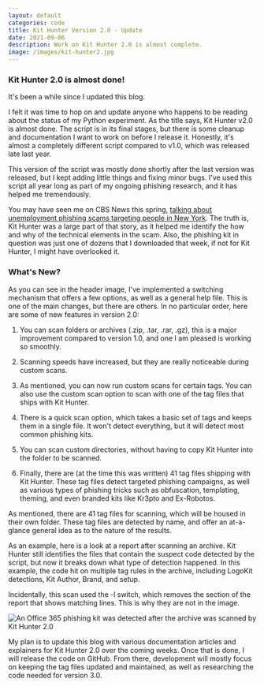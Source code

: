 ```yaml
---
layout: default
categories: code
title: Kit Hunter Version 2.0 - Update
date: 2021-09-06
description: Work on Kit Hunter 2.0 is almost complete.
image: /images/kit-hunter2.jpg
---
```

### Kit Hunter 2.0 is almost done!

It's been a while since I updated this blog.

I felt it was time to hop on and update anyone who happens to be reading about the status of my Python experiment. As the title says, Kit Hunter v2.0 is almost done. The script is in its final stages, but there is some cleanup and documentation I want to work on before I release it. Honestly, it's almost a completely different script compared to v1.0, which was released late last year.

This version of the script was mostly done shortly after the last version was released, but I kept adding little things and fixing minor bugs. I've used this script all year long as part of my ongoing phishing research, and it has helped me tremendously.

You may have seen me on CBS News this spring, [talking about unemployment phishing scams targeting people in New York](https://www.cbsnews.com/news/phishing-scam-targeted-unemployed-new-yorkers-during-pandemic/). The truth is, Kit Hunter was a large part of that story, as it helped me identify the how and why of the technical elements in the scam. Also, the phishing kit in question was just one of dozens that I downloaded that week, if not for Kit Hunter, I might have overlooked it.

### What's New?
As you can see in the header image, I've implemented a switching mechanism that offers a few options, as well as a general help file. This is one of the main changes, but there are others.
In no particular order, here are some of new features in version 2.0:

1. You can scan folders or archives (.zip, .tar, .rar, .gz), this is a major improvement compared to version 1.0, and one I am pleased is working so smoothly.

2. Scanning speeds have increased, but they are really noticeable during custom scans.

3. As mentioned, you can now run custom scans for certain tags. You can also use the custom scan option to scan with one of the tag files that ships with Kit Hunter.

4. There is a quick scan option, which takes a basic set of tags and keeps them in a single file. It won't detect everything, but it will detect most common phishing kits.

5. You can scan custom directories, without having to copy Kit Hunter into the folder to be scanned.

6. Finally, there are (at the time this was written) 41 tag files shipping with Kit Hunter. These tag files detect targeted phishing campaigns, as well as various types of phishing tricks such as obfuscation, templating, theming, and even branded kits like Kr3pto and Ex-Robotos.

As mentioned, there are 41 tag files for scanning, which will be housed in their own folder. These tag files are detected by name, and offer an at-a-glance general idea as to the nature of the results.

As an example, here is a look at a report after scanning an archive. Kit Hunter still identifies the files that contain the suspect code detected by the script, but now it breaks down what type of detection happened. In this example, the code hit on multiple tag rules in the archive, including LogoKit detections, Kit Author, Brand, and setup.

Incidentally, this scan used the -l switch, which removes the section of the report that shows matching lines. This is why they are not in the image.

![An Office 365 phishing kit was detected after the archive was scanned by Kit Hunter 2.0][img1]

My plan is to update this blog with various documentation articles and explainers for Kit Hunter 2.0 over the coming weeks. Once that is done, I will release the code on GitHub. From there, development will mostly focus on keeping the tag files updated and maintained, as well as researching the code needed for version 3.0.

[img1]:https://steved3.io/images/kit_hunter_example.jpg
